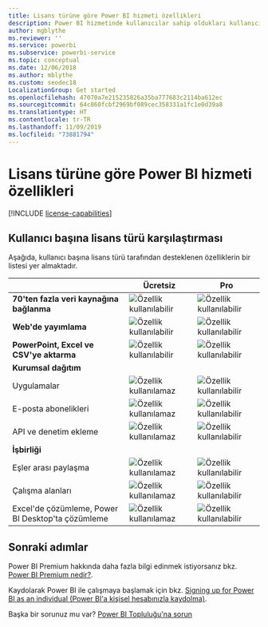 ```yaml
---
title: Lisans türüne göre Power BI hizmeti özellikleri
description: Power BI hizmetinde kullanıcılar sahip oldukları kullanıcı başına lisans türüne (ücretsiz veya Pro) ve etkileşime girdikleri içeriğin bir Power BI Premium kapasitesine atanıp atanmamasına göre özellikleri tanımlamıştır.
author: mgblythe
ms.reviewer: ''
ms.service: powerbi
ms.subservice: powerbi-service
ms.topic: conceptual
ms.date: 12/06/2018
ms.author: mblythe
ms.custom: seodec18
LocalizationGroup: Get started
ms.openlocfilehash: 47070a7e215235826a35ba777683c2114ba612ec
ms.sourcegitcommit: 64c860fcbf2969bf089cec358331a1fc1e0d39a8
ms.translationtype: HT
ms.contentlocale: tr-TR
ms.lasthandoff: 11/09/2019
ms.locfileid: "73881794"
---
```

# <a name="power-bi-service-features-by-license-type"></a>Lisans türüne göre Power BI hizmeti özellikleri

[!INCLUDE [license-capabilities](includes/license-capabilities.md)]

## <a name="per-user-license-type-comparison"></a>Kullanıcı başına lisans türü karşılaştırması

Aşağıda, kullanıcı başına lisans türü tarafından desteklenen özelliklerin bir listesi yer almaktadır.

|  | Ücretsiz | Pro |
| --- | --- | --- |
| **70'ten fazla veri kaynağına bağlanma** |![Özellik kullanılabilir](media/features-license-type/available.png) |![Özellik kullanılabilir](media/features-license-type/available.png) |
| **Web'de yayımlama** |![Özellik kullanılabilir](media/features-license-type/available.png) |![Özellik kullanılabilir](media/features-license-type/available.png) |
| **PowerPoint, Excel ve CSV'ye aktarma** |![Özellik kullanılabilir](media/features-license-type/available.png) |![Özellik kullanılabilir](media/features-license-type/available.png) |
| **Kurumsal dağıtım** | | |
| Uygulamalar |![Özellik kullanılamaz](media/features-license-type/not-available.png) |![Özellik kullanılabilir](media/features-license-type/available.png) |
| E-posta abonelikleri |![Özellik kullanılamaz](media/features-license-type/not-available.png) |![Özellik kullanılabilir](media/features-license-type/available.png) |
| API ve denetim ekleme |![Özellik kullanılamaz](media/features-license-type/not-available.png) |![Özellik kullanılabilir](media/features-license-type/available.png) |
| **İşbirliği** | | |
| Eşler arası paylaşma |![Özellik kullanılamaz](media/features-license-type/not-available.png) |![Özellik kullanılabilir](media/features-license-type/available.png) |
| Çalışma alanları |![Özellik kullanılamaz](media/features-license-type/not-available.png) |![Özellik kullanılabilir](media/features-license-type/available.png) |
| Excel'de çözümleme, Power BI Desktop'ta çözümleme |![Özellik kullanılamaz](media/features-license-type/not-available.png) |![Özellik kullanılabilir](media/features-license-type/available.png) |

## <a name="next-steps"></a>Sonraki adımlar

Power BI Premium hakkında daha fazla bilgi edinmek istiyorsanız bkz. [Power BI Premium nedir?](service-premium-what-is.md).

Kaydolarak Power BI ile çalışmaya başlamak için bkz. [Signing up for Power BI as an individual (Power BI'a kişisel hesabınızla kaydolma)](service-self-service-signup-for-power-bi.md).

Başka bir sorunuz mu var? [Power BI Topluluğu'na sorun](https://community.powerbi.com/)
